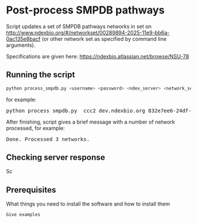 # Post-process SMPDB pathways

Script updates a set of SMPDB pathways networks in set on http://www.ndexbio.org/#/networkset/00289894-2025-11e9-bb6a-0ac135e8bacf (or other network set as specified by command line arguments).

Specifications are given here: https://ndexbio.atlassian.net/browse/NSU-78

## Running the script

```sh
python process_smpdb.py <username> <password> <ndex_server> <network_set_uuid> <smpdb_pathways_csv_file>
```


for example:

<pre>python process_smpdb.py <ccc1> ccc2 dev.ndexbio.org 832e7ee6-24df-11e9-a05d-525400c25d22 smpdb_pathways.csv</pre>

After finishing, script gives a brief message with a number of network processed, for example:

<pre>Done. Processed 3 networks.</pre>

## Checking server response

Sc

## Prerequisites

What things you need to install the software and how to install them

```
Give examples
```
